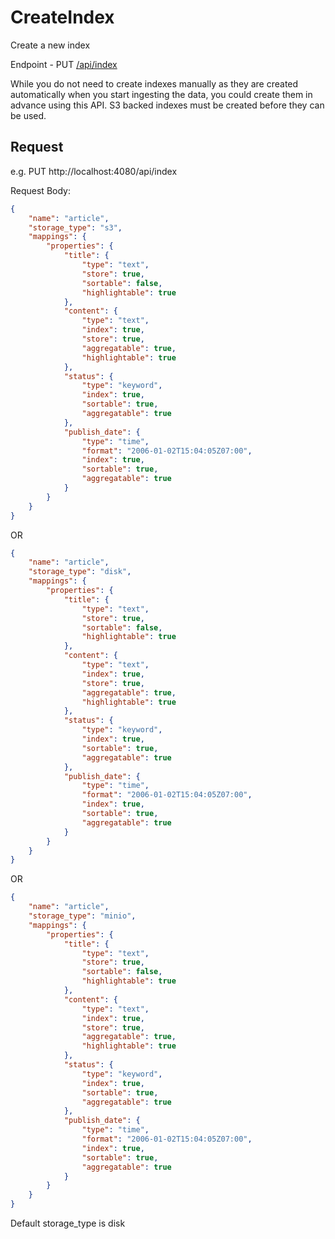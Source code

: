 # CreateIndex

Create a new index

Endpoint - PUT [/api/index](/api/index)

While you do not need to create indexes manually as they are created automatically when you start ingesting the data, you could create them in advance using this API. S3 backed indexes must be created before they can be used.

## Request

e.g. 
PUT http://localhost:4080/api/index

Request Body: 
```json
{
	"name": "article",
	"storage_type": "s3",
	"mappings": {
		"properties": {
			"title": {
				"type": "text",
				"store": true,
				"sortable": false,
				"highlightable": true
			},
			"content": {
				"type": "text",
				"index": true,
				"store": true,
				"aggregatable": true,
				"highlightable": true
			},
			"status": {
				"type": "keyword",
				"index": true,
				"sortable": true,
				"aggregatable": true
			},
			"publish_date": {
				"type": "time",
				"format": "2006-01-02T15:04:05Z07:00",
				"index": true,
				"sortable": true,
				"aggregatable": true
			}
		}
	}
}
```

OR
```json
{
	"name": "article",
	"storage_type": "disk",
	"mappings": {
		"properties": {
			"title": {
				"type": "text",
				"store": true,
				"sortable": false,
				"highlightable": true
			},
			"content": {
				"type": "text",
				"index": true,
				"store": true,
				"aggregatable": true,
				"highlightable": true
			},
			"status": {
				"type": "keyword",
				"index": true,
				"sortable": true,
				"aggregatable": true
			},
			"publish_date": {
				"type": "time",
				"format": "2006-01-02T15:04:05Z07:00",
				"index": true,
				"sortable": true,
				"aggregatable": true
			}
		}
	}
}
```

OR
```json
{
	"name": "article",
	"storage_type": "minio",
	"mappings": {
		"properties": {
			"title": {
				"type": "text",
				"store": true,
				"sortable": false,
				"highlightable": true
			},
			"content": {
				"type": "text",
				"index": true,
				"store": true,
				"aggregatable": true,
				"highlightable": true
			},
			"status": {
				"type": "keyword",
				"index": true,
				"sortable": true,
				"aggregatable": true
			},
			"publish_date": {
				"type": "time",
				"format": "2006-01-02T15:04:05Z07:00",
				"index": true,
				"sortable": true,
				"aggregatable": true
			}
		}
	}
}
```

Default storage_type is disk
